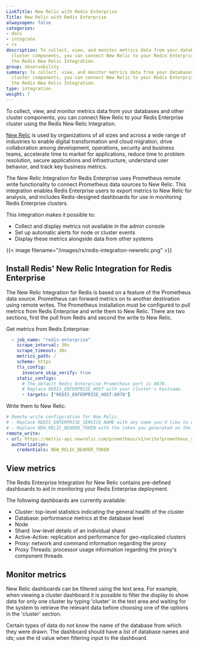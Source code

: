 ```yaml
---
LinkTitle: New Relic with Redis Enterprise
Title: New Relic with Redis Enterprise
alwaysopen: false
categories:
- docs
- integrate
- rs
description: To collect, view, and monitor metrics data from your databases and other
  cluster components, you can connect New Relic to your Redis Enterprise cluster using
  the Redis New Relic Integration.
group: observability
summary: To collect, view, and monitor metrics data from your databases and other
  cluster components, you can connect New Relic to your Redis Enterprise cluster using
  the Redis New Relic Integration.
type: integration
weight: 7
---
```


To collect, view, and monitor metrics data from your databases and other cluster components, you can connect New Relic to your Redis Enterprise cluster using the Redis New Relic Integration.

[New Relic](https://newrelic.com/?customer-bypass=true) is used by organizations of all sizes and across a wide range of industries to 
enable digital transformation and cloud migration, drive collaboration among development, operations, security and 
business teams, accelerate time to market for applications, reduce time to problem resolution, secure applications and 
infrastructure, understand user behavior, and track key business metrics.

The New Relic Integration for Redis Enterprise uses Prometheus remote write functionality to connect Prometheus data 
sources to New Relic. This integration enables Redis Enterprise users to export metrics to New Relic for analysis, 
and includes Redis-designed dashboards for use in monitoring Redis Enterprise clusters.

This integration makes it possible to:
- Collect and display metrics not available in the admin console
- Set up automatic alerts for node or cluster events
- Display these metrics alongside data from other systems

{{< image filename="/images/rs/redis-integration-newrelic.png" >}}
## Install Redis' New Relic Integration for Redis Enterprise

The New Relic Integration for Redis is based on a feature of the Prometheus data source. Prometheus can forward metrics on to 
another destination using remote writes. The Prometheus installation must be configured to pull metrics from Redis 
Enterprise and write them to New Relic. There are two sections, first the pull from Redis and second the write to New Relic.

Get metrics from Redis Enterprise:

```yaml
  - job_name: "redis-enterprise"
    scrape_interval: 30s
    scrape_timeout: 30s
    metrics_path: /
    scheme: https
    tls_config:
      insecure_skip_verify: true
    static_configs:
      # The default Redis Enterprise Prometheus port is 8070. 
      # Replace REDIS_ENTERPRISE_HOST with your cluster's hostname.
      - targets: ["REDIS_ENTERPRISE_HOST:8070"]
```

Write them to New Relic:

```yaml
# Remote write configuration for New Relic.
# - Replace REDIS_ENTERPRISE_SERVICE NAME with any name you'd like to use to refer to this data source.
# - Replace NEW_RELIC_BEARER_TOKEN with the token you generated on the New Relic Administration -> API Keys page.
remote_write:
- url: https://metric-api.newrelic.com/prometheus/v1/write?prometheus_server=REDIS_ENTERPRISE_SERVICE_NAME
  authorization:
    credentials: NEW_RELIC_BEARER_TOKEN
```

## View metrics

The Redis Enterprise Integration for New Relic contains pre-defined dashboards to aid in monitoring your Redis Enterprise deployment.

The following dashboards are currently available:

- Cluster: top-level statistics indicating the general health of the cluster
- Database: performance metrics at the database level
- Node
- Shard: low-level details of an individual shard
- Active-Active: replication and performance for geo-replicated clusters
- Proxy: network and command information regarding the proxy
- Proxy Threads: processor usage information regarding the proxy's component threads 

## Monitor metrics

New Relic dashboards can be filtered using the text area. For example, when viewing a cluster dashboard it is possible to
filter the display to show data for only one cluster by typing 'cluster' in the text area and waiting for the system to
retrieve the relevant data before choosing one of the options in the 'cluster' section.

Certain types of data do not know the name of the database from which they were drawn. The dashboard should have a list 
of database names and ids; use the id value when filtering input to the dashboard. 


